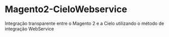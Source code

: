 # Magento2-CieloWebservice
Integração transparente entre o Magento 2 e a Cielo utilizando o método de integração WebService
